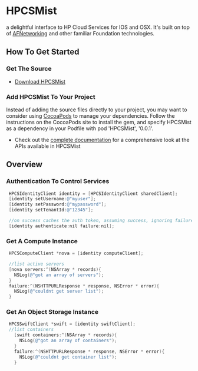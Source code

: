 HPCSMist
========

a delightful interface to HP Cloud Services for IOS and OSX.  It's built on top of
[AFNetworking](https://github.com/AFNetworking/AFNetworking)
and other familiar Foundation technologies. 

## How To Get Started


### Get The Source
- [Download
 HPCSMist](https://git.hpcloud.net/hagedorm/HPCSMist) 


### Add HPCSMist To Your Project

Instead of adding the source files directly to your project, you may
want to consider using [CocoaPods](http://cocoapods.org/) to manage your dependencies. Follow the
instructions on the CocoaPods site to install the gem, and specify
HPCSMist as a dependency in your Podfile with pod 'HPCSMist',
'0.0.1'.


- Check out the [complete
documentation](http://15.184.93.121/) for a
comprehensive look at the APIs available in HPCSMist

## Overview

### Authentication To Control Services

 ``` objective-c
  HPCSIdentityClient identity = [HPCSIdentityClient sharedClient];
  [identity setUsername:@"myuser"];
  [identity setPassword:@"mypassword"];
  [identity setTenantId:@"12345"];

  //on success caches the auth token, assuming success, ignoring failures
  [identity authenticate:nil failure:nil]; 

 ``` 

### Get A Compute Instance

 ``` objective-c
  HPCSComputeClient *nova = [identity computeClient];

  //list active servers
  [nova servers:^(NSArray * records){
    NSLog(@"got an array of servers");
  }
  failure:^(NSHTTPURLResponse * response, NSError * error){
    NSLog(@"couldnt get server list");
  }
 ```

### Get An Object Storage Instance

 ``` objective-c
  HPCSSwiftClient *swift = [identity swiftClient];
  //list containers
    [swift containers:^(NSArray * records){
      NSLog(@"got an array of containers");
    }
    failure:^(NSHTTPURLResponse * response, NSError * error){
      NSLog(@"couldnt get container list");
    }
 ```




